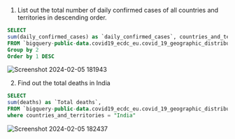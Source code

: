 1. List out the total number of daily confirmed cases of all countries and territories in descending order.
```SQL
SELECT	
sum(daily_confirmed_cases) as `daily_confirmed_cases`, countries_and_territories 
FROM `bigquery-public-data.covid19_ecdc_eu.covid_19_geographic_distribution_worldwide` 
Group by 2
Order by 1 DESC
```
![Screenshot 2024-02-05 181943](https://github.com/Archana1819/Archana1819/assets/159028840/cb462bdd-c7f9-4496-b364-445508f60dfa)

2. Find out the total deaths in India
```SQL
SELECT	
sum(deaths) as `Total deaths`,
FROM `bigquery-public-data.covid19_ecdc_eu.covid_19_geographic_distribution_worldwide` 
where countries_and_territories = "India" 
```
![Screenshot 2024-02-05 182437](https://github.com/Archana1819/Archana1819/assets/159028840/73241ad6-99b9-465c-8465-ab094173a203)

